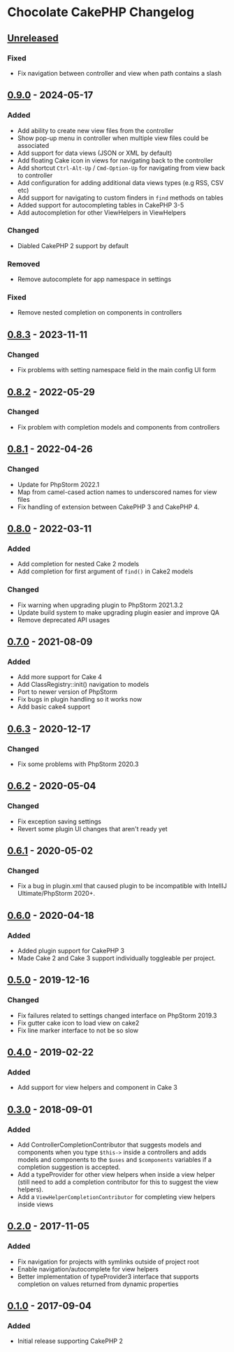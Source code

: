 <!-- Keep a Changelog guide -> https://keepachangelog.com -->

# Chocolate CakePHP Changelog

## [Unreleased]

### Fixed
- Fix navigation between controller and view when path contains a slash

## [0.9.0] - 2024-05-17

### Added
- Add ability to create new view files from the controller
- Show pop-up menu in controller when multiple view files could be associated
- Add support for data views (JSON or XML by default)
- Add floating Cake icon in views for navigating back to the controller
- Add shortcut `Ctrl-Alt-Up` / `Cmd-Option-Up` for navigating from view back to controller
- Add configuration for adding additional data views types (e.g RSS, CSV etc)
- Add support for navigating to custom finders in `find` methods on tables
- Added support for autocompleting tables in CakePHP 3-5
- Add autocompletion for other ViewHelpers in ViewHelpers

### Changed
- Diabled CakePHP 2 support by default

### Removed
- Remove autocomplete for app namespace in settings

### Fixed
- Remove nested completion on components in controllers

## [0.8.3] - 2023-11-11

### Changed
- Fix problems with setting namespace field in the main config UI form

## [0.8.2] - 2022-05-29

### Changed
- Fix problem with completion models and components from controllers

## [0.8.1] - 2022-04-26

### Changed
- Update for PhpStorm 2022.1
- Map from camel-cased action names to underscored names for view files
- Fix handling of extension between CakePHP 3 and CakePHP 4.

## [0.8.0] - 2022-03-11

### Added
- Add completion for nested Cake 2 models
- Add completion for first argument of `find()` in Cake2 models

### Changed
- Fix warning when upgrading plugin to PhpStorm 2021.3.2
- Update build system to make upgrading plugin easier and improve QA
- Remove deprecated API usages

## [0.7.0] - 2021-08-09

### Added
- Add more support for Cake 4
- Add ClassRegistry::init() navigation to models
- Port to newer version of PhpStorm
- Fix bugs in plugin handling so it works now
- Add basic cake4 support

## [0.6.3] - 2020-12-17

### Changed
- Fix some problems with PhpStorm 2020.3

## [0.6.2] - 2020-05-04

### Changed
- Fix exception saving settings
- Revert some plugin UI changes that aren't ready yet

## [0.6.1] - 2020-05-02

### Changed
- Fix a bug in plugin.xml that caused plugin to be 
incompatible with IntellIJ Ultimate/PhpStorm 2020+.

## [0.6.0] - 2020-04-18

### Added
- Added plugin support for CakePHP 3
- Made Cake 2 and Cake 3 support individually toggleable per project.

## [0.5.0] - 2019-12-16

### Changed
- Fix failures related to settings changed interface on PhpStorm 2019.3
- Fix gutter cake icon to load view on cake2
- Fix line marker interface to not be so slow

## [0.4.0] - 2019-02-22

### Added
- Add support for view helpers and component in Cake 3

## [0.3.0] - 2018-09-01

### Added
- Add ControllerCompletionContributor that suggests models and components when you 
type `$this->` inside a controllers and adds models and components to the `$uses` 
and `$components` variables if a completion suggestion is accepted.
- Add a typeProvider for other view helpers when inside a view helper (still 
need to add a completion contributor for this to suggest the view helpers).
- Add a `ViewHelperCompletionContributor` for completing view helpers inside views

## [0.2.0] - 2017-11-05

### Added
- Fix navigation for projects with symlinks outside of project root
- Enable navigation/autocomplete for view helpers
- Better implementation of typeProvider3 interface that supports completion 
on values returned from dynamic properties

## [0.1.0] - 2017-09-04

### Added
- Initial release supporting CakePHP 2

[Unreleased]: https://github.com/dmeybohm/chocolate-cakephp/compare/v0.9.0...HEAD
[0.9.0]: https://github.com/dmeybohm/chocolate-cakephp/compare/v0.8.3...v0.9.0
[0.8.3]: https://github.com/dmeybohm/chocolate-cakephp/compare/v0.8.2...v0.8.3
[0.8.2]: https://github.com/dmeybohm/chocolate-cakephp/compare/v0.8.1...v0.8.2
[0.8.1]: https://github.com/dmeybohm/chocolate-cakephp/compare/v0.8.0...v0.8.1
[0.8.0]: https://github.com/dmeybohm/chocolate-cakephp/compare/v0.7.0...v0.8.0
[0.7.0]: https://github.com/dmeybohm/chocolate-cakephp/compare/v0.6.3...v0.7.0
[0.6.3]: https://github.com/dmeybohm/chocolate-cakephp/compare/v0.6.2...v0.6.3
[0.6.2]: https://github.com/dmeybohm/chocolate-cakephp/compare/v0.6.1...v0.6.2
[0.6.1]: https://github.com/dmeybohm/chocolate-cakephp/compare/v0.6.0...v0.6.1
[0.6.0]: https://github.com/dmeybohm/chocolate-cakephp/compare/v0.5.0...v0.6.0
[0.5.0]: https://github.com/dmeybohm/chocolate-cakephp/compare/v0.4.0...v0.5.0
[0.4.0]: https://github.com/dmeybohm/chocolate-cakephp/compare/v0.3.0...v0.4.0
[0.3.0]: https://github.com/dmeybohm/chocolate-cakephp/compare/v0.2.0...v0.3.0
[0.2.0]: https://github.com/dmeybohm/chocolate-cakephp/compare/v0.1.0...v0.2.0
[0.1.0]: https://github.com/dmeybohm/chocolate-cakephp/commits/v0.1.0
